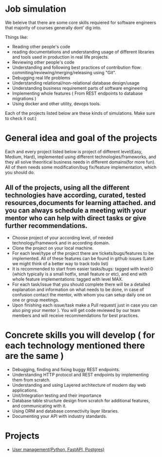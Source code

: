 # Job simulation
We beleive that there are some core skills requiered for software engineers that majority of courses generally dont' dig into.

Things like:
- Reading other people's code
- reading documentations and understanding usage of different libraries and tools used in production in real life projects.
- Reviewing other people's code
- Understanding and following best practices of contribution flow:  commiting/reviewing/merging/releasing using "Git".
- Debugging real life problems 
- Understanding relational/non-relational database design/usage
- Understanding business requirement parts of software engineering
- Implementing whole features ( From REST endpoints to database migrations )
- Using docker and other utility, devops tools.

Each of the projects listed below are these kinds of simulations.
Make sure to check it out:)

# General idea and goal of the projects
Each and every project listed below is project of different level(Easy, Medium, Hard), implemented using different technologies/frameworks,
and they all solve theoritical business needs in different domains(for more fun). All of them needs some modification/bug fix/feature implementation, which you should do.


## All of the projects, using all the different technologies have according, curated, tested resources,documents for learning attached. and you can always schedule a meeting with your mentor who can help with direct tasks or give further recommendations.

- Choose project of your according level, of needed technology/framework and in according domain.
- Clone the project on your local machine.
- For each level/type of the project there are tickets/bugs/features to be implemented. All of these features can be found in github issues
(Later we might think of a better way to track todo list)
- It is recommended to start from easier tasks/bugs: tagged with level:0 (which typically is a small hotfix, small feature or etc), and end with whole feature implementations: tagged with level MAX.
- For each task/issue that you should complete there will be a detailed  explanation and information on what needs to be done, in case of confusion
contact the mentor, with whom you can setup daily one on one or group meetings.
-  Upon finishing each issue/task make a Pull request( just in case you can also ping your mentor ). You will get code reviewed by our team members and will receive recommendations for best practices.

# Concrete skills you will develop ( for each technology mentioned there are the same )
- Debugging, finding and fixing buggy REST endpoints.
- Understanding HTTP protocol and REST endpoints by implementing them from scratch.
- Understanding and using Layered architecture of modern day web applications.
- Unit/Integration testing and their importance 
- Database table structure design from scratch for additional features, and communicating with it.
- Using ORM and database connectivity layer libraries.
- Documenting your API with industry standards.


# Projects
- [User management(Python, FastAPI, Postgres)](https://github.com/nikasakandelidze/user-management-job-simulation)
